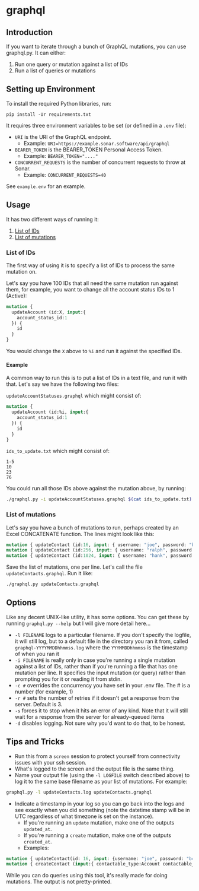 # graphql

## Introduction
If you want to iterate through a bunch of GraphQL mutations, you can use graphql.py. It can either:
1. Run one query or mutation against a list of IDs
2. Run a list of queries or mutations

## Setting up Environment
To install the required Python libraries, run:
```
pip install -Ur requirements.txt
```

It requires three environment variables to be set (or defined in a `.env` file):
- `URI` is the URI of the GraphQL endpoint.
  - Example: `URI=https://example.sonar.software/api/graphql`
- `BEARER_TOKEN` is the BEARER_TOKEN Personal Access Token.
  - Example: `BEARER_TOKEN="...."`
- `CONCURRENT_REQUESTS` is the number of concurrent requests to throw at Sonar. 
  - Example: `CONCURRENT_REQUESTS=40`

See `example.env` for an example.

## Usage
It has two different ways of running it:
1. [List of IDs](#list-of-ids)
2. [List of mutations](#list-of-mutations)

### List of IDs
The first way of using it is to specify a list of IDs to process the same mutation on.

Let's say you have 100 IDs that all need the same mutation run against them, for example, you want to change all the account status IDs to 1 (Active):

```graphql
mutation {
  updateAccount (id:X, input:{
    account_status_id:1
  }) {
    id
  }
}
```

You would change the `X` above to `%i` and run it against the specified IDs.

#### Example
A common way to run this is to put a list of IDs in a text file, and run it with that. Let's say we have the following two files:

`updateAccountStatuses.graphql` which might consist of:

```graphql
mutation {
  updateAccount (id:%i, input:{
    account_status_id:1
  }) {
    id
  }
}
```

`ids_to_update.txt` which might consist of:
```
1-5
10
23
76
```

You could run all those IDs above against the mutation above, by running:

```sh
./graphql.py -i updateAccountStatuses.graphql $(cat ids_to_update.txt)
```

### List of mutations

Let's say you have a bunch of mutations to run, perhaps created by an Excel CONCATENATE function. The lines might look like this:

```graphql
mutation { updateContact (id:16, input: { username: "joe", password: "b4f0a6ea3" }) {created_at contactable_id username email_address } }
mutation { updateContact (id:256, input: { username: "ralph", password: "feb3a43b2ea" }) {contactable_id username email_address } }
mutation { updateContact (id:1024, input: { username: "hank", password: "3ee024c9c9e6" }) {contactable_id username email_address } }
```

Save the list of mutations, one per line. Let's call the file `updateContacts.graphql`. Run it like:

```sh
./graphql.py updateContacts.graphql
```

## Options

Like any decent UNIX-like utility, it has some options. You can get these by running `graphql.py --help` but I will give more detail here...

- `-l FILENAME` logs to a particular filename. If you don't specify the logfile, it will still log, but to a default file in the directory you ran it from, called `graphql-YYYYMMDDhhmmss.log` where the `YYYMMDDhhmmss` is the timestamp of when you ran it
- `-i FILENAME` is really only in case you're running a single mutation against a list of IDs, rather than if you're running a file that has one mutation per line. It specifies the input mutation (or query) rather than prompting you for it or reading it from stdin.
- `-c #` overrides the concurrency you have set in your .env file. The # is a number (for example, 1)
- `-r #` sets the number of retries if it doesn't get a response from the server. Default is 3.
- `-s` forces it to stop when it hits an error of any kind. Note that it will still wait for a response from the server for already-queued items
- `-d` disables logging. Not sure why you'd want to do that, to be honest.

## Tips and Tricks
- Run this from a `screen` session to protect yourself from connectivity issues with your ssh session.
- What's logged to the screen and the output file is the same thing.
- Name your output file (using the `-l LOGFILE` switch described above) to log it to the same base filename as your list of mutations. For example:
```sh
graphql.py -l updateContacts.log updateContacts.graphql
```
- Indicate a timestamp in your log so you can go back into the logs and see exactly when you did something (note the datetime stamp will be in UTC regardless of what timezone is set on the instance).
  - If you're running an `update` mutation, make one of the outputs `updated_at`.
  - If you're running a `create` mutation, make one of the outputs `created_at`.
  - Examples:
```graphql
mutation { updateContact(id: 16, input: {username: "joe", password: "b4f0286ea3"}) { id contactable_id updated_at } }
mutation { createContact (input:{ contactable_type:Account contactable_id:1 name:"Din Djarin" }) { id contactable_id created_at } }
```

While you can do queries using this tool, it's really made for doing mutations. The output is not pretty-printed.